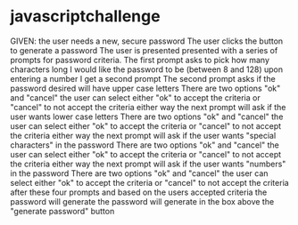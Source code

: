 # javascriptchallenge
GIVEN: the user needs a new, secure password
The user clicks the button to generate a password 
The user is presented presented with a series of prompts for password criteria.
The first prompt asks to pick how many characters long I would like the password to be (between 8 and 128)
upon entering a number I get a second prompt
The second prompt asks if the password desired will have upper case letters
There are two options "ok" and "cancel" 
the user can select either "ok" to accept the criteria or "cancel" to not accept the criteria 
either way the next prompt will ask if the user wants lower case letters
There are two options "ok" and "cancel" 
the user can select either "ok" to accept the criteria or "cancel" to not accept the criteria 
either way the next prompt will ask if the user wants "special characters" in the password 
There are two options "ok" and "cancel" 
the user can select either "ok" to accept the criteria or "cancel" to not accept the criteria 
either way the next prompt will ask if the user wants "numbers" in the password 
There are two options "ok" and "cancel" 
the user can select either "ok" to accept the criteria or "cancel" to not accept the criteria 
after these four prompts and based on the users accepted criteria the password will generate
the password will generate in the box above the "generate password" button

